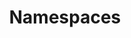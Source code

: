 ---
title: "Namespaces"
linkTitle: "Namespaces"
weight: 1
# description: >
#   The reason for existence
---